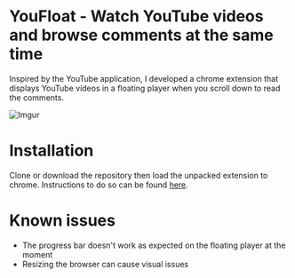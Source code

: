 # YouFloat - Watch YouTube videos and browse comments at the same time

Inspired by the YouTube application, I developed a chrome extension that displays YouTube videos in a floating player when you scroll down to read the comments.

![Imgur](https://i.imgur.com/JV6nx2r.png)

# Installation
Clone or download the repository then load the unpacked extension to chrome. Instructions to do so can be found [here](https://developer.chrome.com/extensions/getstarted).

# Known issues
- The progress bar doesn't work as expected on the floating player at the moment
- Resizing the browser can cause visual issues
